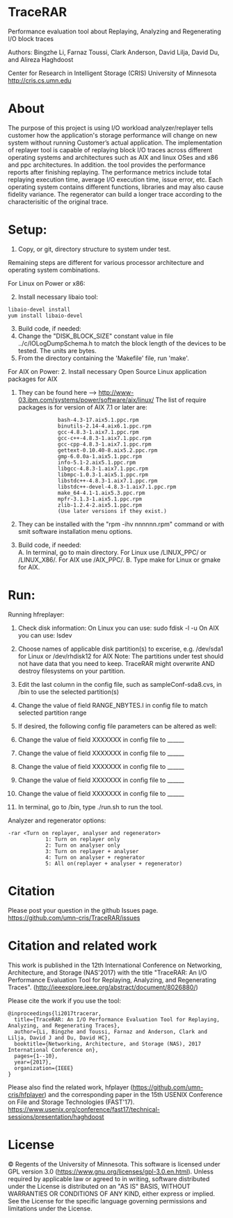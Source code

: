 TraceRAR
========

Performance evaluation tool about Replaying, Analyzing and Regenerating I/O block traces

Authors: Bingzhe Li, Farnaz Toussi, Clark Anderson, David Lilja, David Du, and Alireza Haghdoost

Center for Research in Intelligent Storage (CRIS)
University of Minnesota
http://cris.cs.umn.edu

About
========

The purpose of this project is using I/O workload analyzer/replayer tells customer how the application's storage performance will change on new system without running Customer’s actual application. The implementation of replayer tool is capable of replaying block I/O traces across different operating systems and architectures such as AIX and linux OSes and x86 and ppc architectures. In addition. the tool provides the performance reports after finishing replaying. The performance metrics include total replaying execution time, average I/O execution time, issue error, etc. Each operating system contains different functions, libraries and may also cause fidelity variance. The regenerator can build a longer trace according to the characterisitic of the original trace. 


Setup:
========
1. Copy, or git, directory structure to system under test.
 
Remaining steps are different for various processor architecture and operating system combinations.

For Linux on Power or x86:

2. Install necessary libaio tool:
```
libaio-devel install
yum install libaio-devel
```

3. Build code, if needed:
  1. Change the "DISK_BLOCK_SIZE" constant value in file ../c/IOLogDumpSchema.h to match the block length of the devices to be tested. The units are bytes. 
  2. From the directory containing the 'Makefile' file, run 'make'.


For AIX on Power:
2. Install necessary Open Source Linux application packages for AIX
  1. They can be found here --> http://www-03.ibm.com/systems/power/software/aix/linux/
  The list of require packages is for version of AIX 7.1 or later are:
```
				bash-4.3-17.aix5.1.ppc.rpm
				binutils-2.14-4.aix6.1.ppc.rpm
				gcc-4.8.3-1.aix7.1.ppc.rpm
				gcc-c++-4.8.3-1.aix7.1.ppc.rpm
				gcc-cpp-4.8.3-1.aix7.1.ppc.rpm
				gettext-0.10.40-8.aix5.2.ppc.rpm
				gmp-6.0.0a-1.aix5.1.ppc.rpm            
				info-5.1-2.aix5.1.ppc.rpm
				libgcc-4.8.3-1.aix7.1.ppc.rpm
				libmpc-1.0.3-1.aix5.1.ppc.rpm
				libstdc++-4.8.3-1.aix7.1.ppc.rpm
				libstdc++-devel-4.8.3-1.aix7.1.ppc.rpm
				make_64-4.1-1.aix5.3.ppc.rpm
				mpfr-3.1.3-1.aix5.1.ppc.rpm
				zlib-1.2.4-2.aix5.1.ppc.rpm
				(Use later versions if they exist.)
```
  2. They can be installed with the "rpm -ihv nnnnnn.rpm" command or with smit software installation menu options.
		
 3.	Build code, if needed:	
		A. In terminal, go to main directory. For Linux use /LINUX_PPC/ or /LINUX_X86/. For AIX use /AIX_PPC/. 
		B. Type make for Linux or gmake for AIX.
		   

Run:
========
Running hfreplayer:
1. Check disk information:
      		On Linux you can use: sudo fdisk -l -u
      		On AIX you can use: lsdev 
		
2. Choose names of applicable disk partition(s) to excerise, e.g. /dev/sda1 for Linux or /dev/rhdisk12 for AIX
      		Note: The partitions under test should not have data that you need to keep. TraceRAR might overwrite AND destroy filesystems on your partition.
		
3.	Edit the last column in the config file, such as sampleConf-sda8.cvs, in /bin to use the selected partition(s)
      
4.	Change the value of field RANGE_NBYTES.I in config file to match selected partition range
      
5. 	If desired, the following config file parameters can be altered as well: 
   1.	Change the value of field XXXXXXX in config file to ______
   2.	Change the value of field XXXXXXX in config file to ______
   3.	Change the value of field XXXXXXX in config file to ______
   4.	Change the value of field XXXXXXX in config file to ______
   5.	Change the value of field XXXXXXX in config file to ______
   6.	In terminal, go to /bin, type ./run.sh to run the tool.


Analyzer and regenerator options:
```
-rar <Turn on replayer, analyser and regenerator>
			1: Turn on replayer only
			2: Turn on analyser only
			3: Turn on replayer + analyser
			4: Turn on analyser + regnerator
			5: All on(replayer + analyser + regenerator)
```
Citation
=======
Please post your question in the github Issues page. 
https://github.com/umn-cris/TraceRAR/issues


Citation and related work
=========
This work is published in the 12th International Conference on Networking, Architecture, and Storage (NAS'2017) with the title "TraceRAR: An I/O Performance Evaluation Tool for Replaying, Analyzing, and Regenerating Traces". (http://ieeexplore.ieee.org/abstract/document/8026880/)

Please cite the work if you use the tool:
```
@inproceedings{li2017tracerar,
  title={TraceRAR: An I/O Performance Evaluation Tool for Replaying, Analyzing, and Regenerating Traces},
  author={Li, Bingzhe and Toussi, Farnaz and Anderson, Clark and Lilja, David J and Du, David HC},
  booktitle={Networking, Architecture, and Storage (NAS), 2017 International Conference on},
  pages={1--10},
  year={2017},
  organization={IEEE}
}
```
Please also find the related work, hfplayer (https://github.com/umn-cris/hfplayer) and the corresponding paper in the 15th USENIX Conference on File and Storage Technologies (FAST'17). https://www.usenix.org/conference/fast17/technical-sessions/presentation/haghdoost

License
=======
© Regents of the University of Minnesota. This software is licensed under GPL version 3.0 (https://www.gnu.org/licenses/gpl-3.0.en.html).
Unless required by applicable law or agreed to in writing, software distributed under the License is distributed on an "AS IS" BASIS, WITHOUT WARRANTIES OR CONDITIONS OF ANY KIND, either express or implied. See the License for the specific language governing permissions and limitations under the License.

